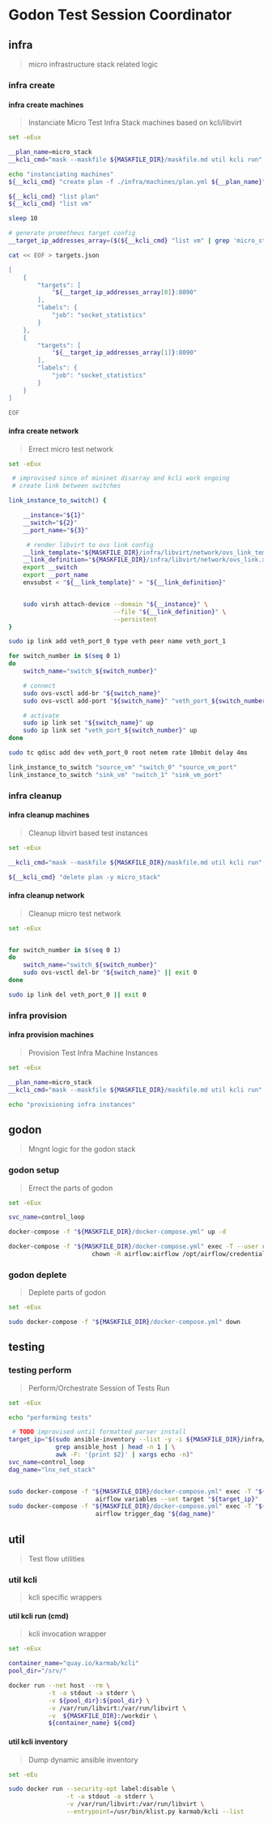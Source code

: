 <!--
Copyright (c) 2019 Matthias Tafelmeier.

This file is part of godon

godon is free software: you can redistribute it and/or modify
it under the terms of the GNU Affero General Public License as
published by the Free Software Foundation, either version 3 of the
License, or (at your option) any later version.

godon is distributed in the hope that it will be useful,
but WITHOUT ANY WARRANTY; without even the implied warranty of
MERCHANTABILITY or FITNESS FOR A PARTICULAR PURPOSE.  See the
GNU Affero General Public License for more details.

You should have received a copy of the GNU Affero General Public License
along with this godon. If not, see <http://www.gnu.org/licenses/>.
-->
# Godon Test Session Coordinator

## infra

> micro infrastructure stack related logic

### infra create

#### infra create machines

> Instanciate Micro Test Infra Stack machines based on kcli/libvirt

~~~bash
set -eEux

__plan_name=micro_stack
__kcli_cmd="mask --maskfile ${MASKFILE_DIR}/maskfile.md util kcli run"

echo "instanciating machines"
${__kcli_cmd} "create plan -f ./infra/machines/plan.yml ${__plan_name}"

${__kcli_cmd} "list plan"
${__kcli_cmd} "list vm"

sleep 10

# generate prometheus target config
__target_ip_addresses_array=($(${__kcli_cmd} "list vm" | grep 'micro_stack' | awk -F\| '{ print $4 }' | xargs))

cat << EOF > targets.json

[
	{
		"targets": [
			"${__target_ip_addresses_array[0]}:8090"
		],
		"labels": {
			"job": "socket_statistics"
		}
	},
	{
		"targets": [
			"${__target_ip_addresses_array[1]}:8090"
		],
		"labels": {
			"job": "socket_statistics"
		}
	}
]

EOF

~~~

#### infra create network

> Errect micro test network

~~~bash
set -eEux

 # improvised since of mininet disarray and kcli work ongoing
 # create link between switches

link_instance_to_switch() {

    __instance="${1}"
    __switch="${2}"
    __port_name="${3}"

     # render libvirt to ovs link config
    __link_template="${MASKFILE_DIR}/infra/libvirt/network/ovs_link_template.xml"
    __link_definition="${MASKFILE_DIR}/infra/libvirt/network/ovs_link.xml"
    export __switch
    export __port_name
    envsubst < "${__link_template}" > "${__link_definition}"


    sudo virsh attach-device --domain "${__instance}" \
                             --file "${__link_definition}" \
                             --persistent
}

sudo ip link add veth_port_0 type veth peer name veth_port_1

for switch_number in $(seq 0 1)
do
    switch_name="switch_${switch_number}"

    # connect 
    sudo ovs-vsctl add-br "${switch_name}"
    sudo ovs-vsctl add-port "${switch_name}" "veth_port_${switch_number}"

    # activate
    sudo ip link set "${switch_name}" up
    sudo ip link set "veth_port_${switch_number}" up
done

sudo tc qdisc add dev veth_port_0 root netem rate 10mbit delay 4ms

link_instance_to_switch "source_vm" "switch_0" "source_vm_port"
link_instance_to_switch "sink_vm" "switch_1" "sink_vm_port"

~~~

### infra cleanup

#### infra cleanup machines

> Cleanup libvirt based test instances

~~~bash
set -eEux

__kcli_cmd="mask --maskfile ${MASKFILE_DIR}/maskfile.md util kcli run"

${__kcli_cmd} "delete plan -y micro_stack"
~~~

#### infra cleanup network

> Cleanup micro test network

~~~bash
set -eEux


for switch_number in $(seq 0 1)
do
    switch_name="switch_${switch_number}"
    sudo ovs-vsctl del-br "${switch_name}" || exit 0
done

sudo ip link del veth_port_0 || exit 0

~~~

### infra provision

#### infra provision machines

> Provision Test Infra Machine Instances

~~~bash
set -eEux

__plan_name=micro_stack
__kcli_cmd="mask --maskfile ${MASKFILE_DIR}/maskfile.md util kcli run"

echo "provisioning infra instances"

~~~

## godon

> Mngnt logic for the godon stack 

### godon setup 

> Errect the parts of godon

~~~bash
set -eEux

svc_name=control_loop

docker-compose -f "${MASKFILE_DIR}/docker-compose.yml" up -d

docker-compose -f "${MASKFILE_DIR}/docker-compose.yml" exec -T --user root "${svc_name}" \
                       chown -R airflow:airflow /opt/airflow/credentials/

~~~

### godon deplete 

> Deplete parts of godon

~~~bash
set -eEux

sudo docker-compose -f "${MASKFILE_DIR}/docker-compose.yml" down 

~~~

## testing

### testing perform

> Perform/Orchestrate Session of Tests Run

~~~bash
set -eEux

echo "performing tests"

 # TODO improvised until formatted parser install 
target_ip="$(sudo ansible-inventory --list -y -i ${MASKFILE_DIR}/infra/inventory.sh | 
             grep ansible_host | head -n 1 | \
             awk -F: '{print $2}' | xargs echo -n)"
svc_name=control_loop
dag_name="lnx_net_stack"


sudo docker-compose -f "${MASKFILE_DIR}/docker-compose.yml" exec -T "${svc_name}" \
                        airflow variables --set target "${target_ip}"
sudo docker-compose -f "${MASKFILE_DIR}/docker-compose.yml" exec -T "${svc_name}" \
                        airflow trigger_dag "${dag_name}"

~~~

## util

> Test flow utilities 

### util kcli 

> kcli specific wrappers

#### util kcli run (cmd)

> kcli invocation wrapper 

~~~bash
set -eEux

container_name="quay.io/karmab/kcli"
pool_dir="/srv/"

docker run --net host --rm \
           -t -a stdout -a stderr \
           -v ${pool_dir}:${pool_dir} \
           -v /var/run/libvirt:/var/run/libvirt \
           -v  ${MASKFILE_DIR}:/workdir \
           ${container_name} ${cmd}

~~~

#### util kcli inventory

> Dump dynamic ansible inventory

~~~bash
set -eEu

sudo docker run --security-opt label:disable \
                -t -a stdout -a stderr \
                -v /var/run/libvirt:/var/run/libvirt \
                --entrypoint=/usr/bin/klist.py karmab/kcli --list

~~~
